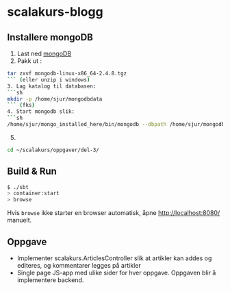 # scalakurs-blogg #

## Installere mongoDB
1. Last ned [mongoDB](http://http://www.mongodb.org/downloads)
2. Pakk ut : 
```sh
tar zxvf mongodb-linux-x86_64-2.4.8.tgz
``` (eller unzip i windows)
3. Lag katalog til databasen: 
```sh
mkdir -p /home/sjur/mongodbdata
``` (fks)
4. Start mongodb slik: 
```sh
/home/sjur/mongo_installed_here/bin/mongodb --dbpath /home/sjur/mongodbdata
```
5. 
```sh
cd ~/scalakurs/oppgaver/del-3/
```

## Build & Run ##

```sh
$ ./sbt
> container:start
> browse
```

Hvis `browse` ikke starter en browser automatisk, åpne [http://localhost:8080/](http://localhost:8080/) manuelt.

## Oppgave
* Implementer scalakurs.ArticlesController slik at artikler kan addes og editeres, og kommentarer legges på artikler
* Single page JS-app med ulike sider for hver oppgave. Oppgaven blir å implementere backend.

